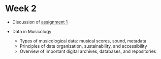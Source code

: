 # Week 2

- Discussion of [assignment 1](../assignments/assignment-1.md)

- Data in Musicology
  - Types of musicological data: musical scores, sound, metadata
  - Principles of data organization, sustainability, and accessibility
  - Overview of important digital archives, databases, and repositories
